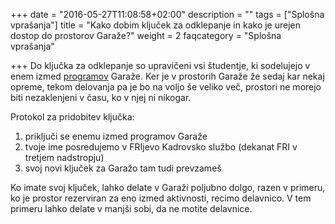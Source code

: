 +++
date = "2016-05-27T11:08:58+02:00"
description = ""
tags = ["Splošna vprašanja"]
title = "Kako dobim ključek za odklepanje in kako je urejen dostop do prostorov Garaže?"
weight = 2
faqcategory = "Splošna vprašanja"

+++
Do ključka za odklepanje so upravičeni vsi študentje, ki sodelujejo v enem izmed [programov](/program/)
Garaže. Ker je v prostorih Garaže že sedaj kar nekaj opreme, tekom delovanja pa je bo na voljo še veliko več, 
prostori ne morejo biti nezaklenjeni v času, ko v njej ni nikogar.

Protokol za pridobitev ključka:

1. priključi se enemu izmed programov Garaže
2. tvoje ime posredujemo v FRIjevo Kadrovsko službo (dekanat FRI v tretjem nadstropju)
3. svoj novi ključek za Garažo tam tudi prevzameš

Ko imate svoj ključek, lahko delate v Garaži poljubno dolgo, razen v primeru, ko je prostor rezerviran
za eno izmed aktivnosti, recimo delavnico. V tem primeru lahko delate v manjši sobi, da ne motite delavnice.